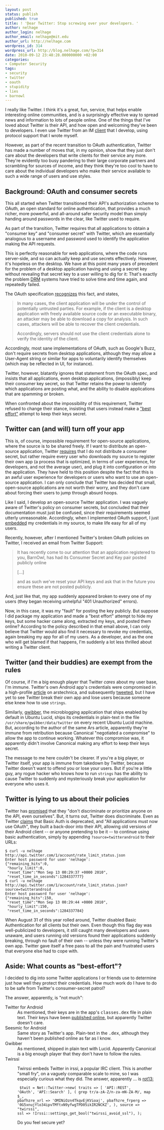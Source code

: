 ```yaml
---
layout: post
status: publish
published: true
title: ! 'Dear Twitter: Stop screwing over your developers. '
author: nelhage
author_login: nelhage
author_email: nelhage@mit.edu
author_url: http://nelhage.com
wordpress_id: 314
wordpress_url: http://blog.nelhage.com/?p=314
date: 2010-09-12 23:48:28.000000000 +02:00
categories:
- Computer Security
tags:
- security
- twitter
- oauth
- stupidity
- lies
- barnowl
---
```

I really like Twitter. I think it's a great, fun, service, that helps
enable interesting online communities, and is a surprisingly effective
way to spread news and information to lots of people online. One of
the things that I've loved about Twitter is their API, and how open
and welcoming they've been to developers. I even use Twitter from an
IM [client][barnowl] that I develop, using protocol support that I
wrote myself.

[barnowl]: http://barnowl.mit.edu

However, as part of the recent transition to OAuth authentication,
Twitter has made a number of moves that, in my opinion, show that they
just don't care about the developers that write clients for their
service any more. They're evidently too busy pandering to their large
corporate partners and scrambling for sources of income, and they
think they're too cool to have to care about the individual developers
who make their service available to such a wide range of users and use
styles.

Background: OAuth and consumer secrets
--------------------------------------

This all started when Twitter transitioned their API's authorization
scheme to OAuth, an open standard for online authentication, that
provides a much richer, more powerful, and all-around safer security
model than simply handing around passwords in the clear, like Twitter
used to require.

As part of the transition, Twitter requires that all applications to
obtain a "consumer key" and "consumer secret" with Twitter, which are
essentially analogous to a username and password used to identify the
application making the API requests.

This is perfectly reasonable for web applications, where the code runs
server-side, and so can actually keep and use secrets
effectively. However, it's hopeless on the desktop. We have at this
point many years of precedent for the problem of a desktop application
having and using a secret key without revealing that secret key to a
user willing to dig for it: That's exactly the problem [DRM][drm]
systems have tried to solve time and time again, and repeatedly
failed.

The OAuth specification [recognizes][oauth-consumer] this fact, and states,

> In many cases, the client application will be under the control of
> potentially untrusted parties.  For example, if the client is a
> desktop application with freely available source code or an
> executable binary, an attacker may be able to download a copy for
> analysis.  In such cases, attackers will be able to recover the
> client credentials.
> 
> Accordingly, servers should not use the client credentials alone to
> verify the identity of the client.
   
Accordingly, most sane implementations of OAuth, such as Google's
Buzz, don't require secrets from desktop applications, although they
may allow a User-Agent string or similar for apps to voluntarily
identify themselves (which may be reflected in UI, for instance).

Twitter, however, blatantly ignores that statement from the OAuth
spec, and insists that all applications, even desktop applications,
(impossibly) keep their consumer key secret, so that Twitter retains
the power to identify which applications are posting what, and the
ability to disable applications that are spamming or broken.

When confronted about the impossibility of this requirement, Twitter
refused to change their stance, insisting that users instead make a
["best effort"][twitter-ml] attempt to keep their keys secret.

Twitter can (and will) turn off your app
----------------------------------------

This is, of course, impossible requirement for open-source
applications, where the source is to be shared freely. If I want to
distribute an open-source application, Twitter [requires][twitter-oss]
that I do not distribute a consumer secret, but rather require every
user who downloads my source to register their own app (a process that
is optimized, in terms of user experience, for developers, and not the
average user), and plug it into configuration or into the
application. They have held to this position despite the fact that
this is an awful user experience for developers or users who want to
use an open-source application. I can only conclude that Twitter has
decided that small, open-source applications are not worth their
worry, and they don't care about forcing their users to jump through
absurd hoops.

Like I said, I develop an open-source Twitter application. I was
vaguely aware of Twitter's policy on consumer secrets, but concluded
that their documentation must just be confused, since their
requirements seemed utterly unreasonable. Accordingly, when I
implemented OAuth support, I just [embedded][barnowl-key] my
credentials in my source, to make life easy for all of my users.

Recently, however, after I mentioned Twitter's broken OAuth policies
on Twitter, I received an email from Twitter Support:

> It has recently come to our attention that an application registered to you,
> BarnOwl, has had its Consumer Secret and Key pair posted publicly online
>
> […]
>
> and as such we've reset your API keys and ask that in the future you ensure
> these are not posted publicly.

And, just like that, my app suddenly appeared broken to every one of my users
(they began receiving unhelpful "401 Unauthorized" errors).

Now, in this case, it was my "fault" for posting the key publicly. But
suppose I did package my application and made a "best effort" attempt
to hide my keys, but some hacker came along, extracted my keys, and
posted them online? According to the policy described in that email
above, I can only believe that Twitter would also find it necessary to
revoke my credentials, again breaking my app for all of my users. As a
developer, and as the one who will get blamed if that happens, I'm
suddenly a lot less thrilled about writing a Twitter client.

Twitter (and their buddies) are exempt from the rules
-----------------------------------------------------

Of course, if I'm a big enough player that Twitter *cares* about my
user base, I'm immune. Twitter's own Android app's credentials were
compromised in a high-profile [article][ars] on arstechnica, and
subsequently
[tweeted](http://twitter.com/artanis00/status/22866583578), but I have
yet to see Twitter break their own app and lose users because someone
else knew how to use `strings`.

Similarly, [gwibber][gwibber], the microblogging application that
ships enabled by default in Ubuntu Lucid, ships its credentials in
plain-text in the file `/usr/share/gwibber/data/twitter` on every
recent Ubuntu Lucid machine. But, according to the author of the same
Ars article, apparently they're immune from retribution because
Canonical "negotiated a compromise" to allow the app to continue
working. Whatever this compromise was, it apparently didn't involve
Canonical making any effort to keep their keys secret.

The message to me here couldn't be clearer. If you're a big player, or
Twitter itself, your app is immune from takedown by Twitter, because
Twitter doesn't want to offend you or lose your users. But if you're a
little guy, any rogue hacker who knows how to run `strings` has the
ability to cause Twitter to suddenly and mysteriously break your
application for everyone who uses it.

Twitter is lying to us about their policies
-------------------------------------------

Twitter has [promised][ratelimit] that they "don't discriminate or
prioritize anyone on the API, even ourselves". But, it turns out,
Twitter does discriminate. Even as Twitter
[claims](http://dev.twitter.com/announcements) that Basic Auth is
deprecated, and "All applications must now use OAuth", they built a
back-door into their API, allowing old versions of their Android
client -- or anyone pretending to be it -- to continue using basic
authentication, simply by appending `?source=twitterandroid` to their
URLs:

    $ curl -u nelhage http://api.twitter.com/1/account/rate_limit_status.json
    Enter host password for user 'nelhage':
    {"remaining_hits":0,
     "hourly_limit":0,
     "reset_time":"Mon Sep 13 00:29:37 +0000 2010",
     "reset_time_in_seconds":1284337777}
    $ curl -u nelhage http://api.twitter.com/1/account/rate_limit_status.json?source=twitterandroid
    Enter host password for user 'nelhage':
    {"remaining_hits":150,
     "reset_time":"Mon Sep 13 00:29:44 +0000 2010",
     "hourly_limit":150,
     "reset_time_in_seconds":1284337784}

When August 31 of this year rolled around, Twitter disabled Basic
Authentication for all clients but their own. Even though this flag
day was well-publicized to developers, it still caught many developers
and users unaware, and users running old versions found their
applications suddenly breaking, through no fault of their own --
unless they were running Twitter's own app. Twitter gave itself a free
pass to all the pain and frustrated users that everyone else had to
cope with.

Aside: What counts as "best-effort"?
------------------------------------

I decided to dig into some Twitter applications I or friends use to
determine just how well they protect their credentials. How much work
do I have to do to be safe from Twitter's consumer-secret patrol?

The answer, apparently, is "not much":

<dl>
 <dt>Twitter for Android</dt>

 <dd>As mentioned, their keys are in the app's <tt>classes.dex</tt>
 file in plain text. Their keys have been <a
 href="http://twitter.com/artanis00/status/22866583578">published
 online</a>, but apparently Twitter doesn't care.</dd>

 <dt>Seesmic for Android</dt>

 <dd>Same story as Twitter's app. Plain-text in the <tt>.dex</tt>,
 although they haven't been published online as far as I know. </dd>

 <dt>Gwibber</dt> <dd>As mentioned, shipped in plain text with
 Lucid. Apparently Canonical is a big enough player that they don't
 have to follow the rules.</dd>

 <dt>Twirssi</dt>

 <dd><p>Twirssi embeds Twitter in irssi, a popular IRC client. This is another
 "small fry", on a vaguely comparable scale to mine, so I was especially curious
 what they did. The answer, apparently ... is <a href="http://github.com/zigdon/twirssi/blob/master/twirssi.pl#L544">rot13:</a></p>

 <code><pre>
 $twit = Net::Twitter->new(
     traits => [ 'API::REST', 'OAuth', 'API::Search' ],
     ( grep tr/a-zA-Z/n-za-mN-ZA-M/, map $_,
       pbafhzre_xrl => 'OMINiOzn4TkqvEjKVioaj',
       pbafhzre_frperg => '0G5xnujYlo34ipvTMftxN9yfwgTPD05ikIR2NCKZ',
     ),
     source => "twirssi",
     ssl    => !Irssi::settings_get_bool("twirssi_avoid_ssl"),
 );
 </code></pre>

 <p>Do you feel secure yet?</p></dd>
</dl>


[oauth]: http://oauth.net/
[oauth-consumer]: http://tools.ietf.org/html/rfc5849#page-30
[twitter-ml]: http://groups.google.com/group/twitter-development-talk/msg/965d471cb39fac6d
[twitter-oauth]: http://dev.twitter.com/pages/basic_to_oauth
[twitter-oss]: http://groups.google.com/group/twitter-development-talk/browse_thread/thread/c16c72e691c77312?pli=1
[twirssi]: http://github.com/zigdon/twirssi/blob/master/twirssi.pl#L529
[ars]: http://arstechnica.com/security/guides/2010/09/twitter-a-case-study-on-how-to-do-oauth-wrong.ars
[unwarranted]: http://benlog.com/articles/2010/09/02/an-unwarranted-bashing-of-twitters-oauth/
[defending]: http://benlog.com/articles/2010/09/07/defending-against-your-own-stupidity/
[ratelimit]: http://dev.twitter.com/pages/rate_limiting_faq#who
[drm]: http://en.wikipedia.org/wiki/Digital_rights_management
[barnowl-key]: http://github.com/barnowl/barnowl/blob/1eafdfaa641575186dfaf8f9310b6105b08f8d92/lib/BarnOwl/Module/Twitter/Handle.pm#L33
[gwibber]: http://gwibber.com/
[android-key]: http://twitter.com/artanis00/status/22866583578
